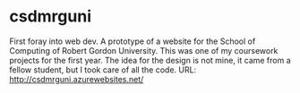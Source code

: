 # csdmrguni
First foray into web dev. A prototype of a website for the School of Computing of Robert Gordon University. This was one of my coursework projects for the first year. The idea for the design is not mine, it came from a fellow student, but I took care of all the code.
URL: http://csdmrguni.azurewebsites.net/
